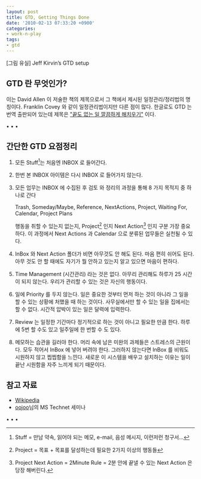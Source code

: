 ```yaml
---
layout: post
title: GTD, Getting Things Done
date: '2010-02-13 07:33:20 +0900'
categories:
- work-n-play
tags:
- gtd
---
```


[그림 유실] Jeff Kirvin’s GTD setup 
  
## GTD 란 무엇인가? 
  
이는 David Allen 이 저술한 책의 제목으로서 그 책에서 제시된 일정관리/정리법의 명칭이다. Franklin Covey 와 같이 일정관리법이지만 다른 점이 많다. 한글로도 GTD 는 번역 출판되어 있는데 제목은 ["끝도 없는 일 깔끔하게 해치우기"](http://www.aladin.co.kr/shop/wproduct.aspx?ItemId=12757098) 이다. 

<!--more-->
<div class="spacer">• • •</div>

## 간단한 GTD 요점정리 

1.  모든 Stuff[^1]는 처음엔 INBOX 로 들어간다.

2.  한번 본 INBOX 아이템은 다시 INBOX 로 들어가지 않는다.
 
3.  모든 업무는 INBOX 에 수집된 후 검토 와 정리의 과정을 통해 8 가지 목적지 중 하나로 간다

    Trash, Someday/Maybe, Reference, NextActions, Project, Waiting For, Calendar, Project Plans
    
    행동을 취할 수 있는지 없는지, Project[^2] 인지 Next Action[^3] 인지 구분 가장 중요하다. 이 과정에서 Next Actions 과 Calendar 으로 분류된 업무들은 실천될 수 있다.
    
4.  InBox 와 Next Action 폴더가 비면 아무것도 안 해도 된다. 마음 편히 쉬어도 된다. 아무 것도 안 할 때에도 자기가 뭘 안하고 있는지 알고 있으면 마음이 편하다.

5.  Time Management (시간관리) 라는 것은 없다. 아무리 관리해도 하루가 25 시간이 되지 않는다. 우리가 관리할 수 있는 것은 자신의 행동이다.

6.  일에 Priority 를 두지 않는다. 일은 중요한 것부터 먼저 하는 것이 아니라 그 일을 할 수 있는 상황에 처했을 때 하는 것이다. 사무실에서만 할 수 있는 일을  집에서는 할 수 없다. 시간적 압박이 있는 일은 달력에 입력한다.

7.  Review 는 일정한 기간마다 정기적으로 하는 것이 아니고 필요한 만큼 한다. 하루에 5번 할 수도 있고 일주일에 한 번할 수 도 있다.

8.  메모하는 습관을 길러야 한다. 머리 속에 남은 미완의 과제들은 스트레스의 근원이다. 모두 적어서 InBox 에 넣어 버려야 한다. 그러하지 않는다면 InBox 를 비워도 시원하지 않고 찝찝함을 느낀다. 새로운 이 시스템을 배우고 설치하는 이유는 일이 끝난 시원함을 자주 느끼게 되기 때문이다.

## 참고 자료

- [Wikipedia](https://en.wikipedia.org/wiki/Getting_Things_Done)
- [oojoo](http://oojoo.tistory.com/)님의 MS Technet 세미나

<div class="spacer">• • •</div>

[^1]: Stuff = 만남 약속, 읽어야 되는 메모, e-mail, 음성 메시지, 이런저런 청구서...

[^2]: Project = 목표 + 목표를 달성하는데 필요한 2가지 이상의 행동들

[^3]: Project Next Action = 2Minute Rule = 2분 안에 끝낼 수 있는 Next Action 은 당장 해버린다.
